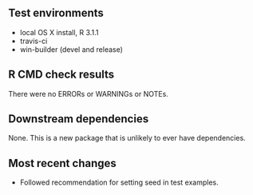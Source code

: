 ## Test environments
* local OS X install, R 3.1.1
* travis-ci
* win-builder (devel and release)

## R CMD check results
There were no ERRORs or WARNINGs or NOTEs.

## Downstream dependencies
None.  This is a new package that is unlikely to ever have
dependencies.

## Most recent changes
* Followed recommendation for setting seed in test examples.
